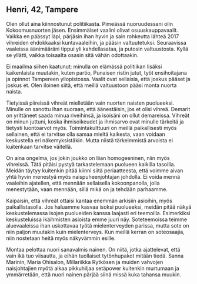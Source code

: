 ## Henri, 42, Tampere

Olen ollut aina kiinnostunut politiikasta. Pimeässä nuoruudessani olin Kokoomusnuorten jäsen. Ensimmäiset vaalini olivat osuuskauppavaalit. Vaikka en päässyt läpi, pärjäsin ihan hyvin ja sain rohkeutta lähteä 2017 vihreiden ehdokkaaksi kuntavaaleihin, ja pääsin valtuutetuksi. Seuraavissa vaaleissa äänimääräni tippui yli kahdellasataa, ja putosin valtuustosta. Kyllä se yllätti, vaikka toisaalta osasin sitä vähän odottaakin.

Ei maailma siihen kaatunut: minulla on elämässä politiikan lisäksi kaikenlaista muutakin, kuten partio, Punaisen ristin jutut, työt ensihoitajana ja opinnot Tampereen yliopistossa. Vaalit ovat sellaisia, että joskus pääset ja joskus et. Olen iloinen siitä, että meillä valtuustoon pääsi monta nuorta naista.

Tietyissä piireissä vihreät mielletään vain nuorten naisten puolueeksi. Minulle on sanottu ihan suoraan, että äänestäisin, jos et olisi vihreä. Demarit on yrittäneet saada minua riveihinsä, ja isoisäni on ollut demareissa. Vihreät on minun juttuni, koska ihmisoikeudet ja ihmisarvo ovat minulle tärkeitä ja tietysti luontoarvot myös. Toimintakulttuuri on meillä paikallisesti myös sellainen, että ei tarvitse olla samaa mieltä kaikesta, vaan voidaan keskustella eri näkemyksistäkin. Mutta niistä tärkeimmistä arvoista ei kuitenkaan tarvitse väitellä.

On aina ongelma, jos jokin joukko on liian homogeeninen, niin myös vihreissä. Tätä pitäisi pystyä tarkastelemaan puolueen kaikilla tasoilla. Meidän täytyy kuitenkin pitää kiinni siitä periaatteesta, että voimme aivan yhtä hyvin menestyä myös naispuheenjohtajan johdolla. Ei voida mennä vaaleihin ajatellen, että mennään sellaisella kokoonpanolla, jolla menestytään, vaan mennään, sillä mikä on ja tehdään parhaamme.

Kaipaisin, että vihreät ottaisi kantaa enemmän arkisiin asioihin, myös paikallistasolla. Jos haluamme kasvaa isoksi puolueeksi, meidän pitää näkyä keskustelemassa isojen puolueiden kanssa laajasti eri teemoilla. Esimerkiksi keskusteluissa ikäihmisten asioista emme juuri näy. Soteteemoissa teimme aluevaaleissa ihan uskottavaa työtä mielenterveyden parissa, mutta sote on niin paljon muutakin kuin mielenterveys. Kun meillä kerran on soteosaajia, niin nostetaan heitä myös näkyvämmin esille.

Montaa pelottaa nuori sanavalmis nainen. On niitä, jotka ajattelevat, että vain ikä tuo viisautta, ja eihän tuollaiset tytönhupakot mitään tiedä. Sanna Marinin, Maria Ohisalon, Millariikka Rytkösen ja muiden vahvojen naisjohtajien myötä alkaa pikkuhiljaa setäpower kuitenkin murtumaan ja ymmärretään, että nuori nainen pärjää siinä missä kuka tahansa muukin.
